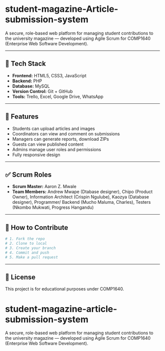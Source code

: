 # student-magazine-Article-submission-system
A secure, role-based web platform for managing student contributions to the university magazine — developed using Agile Scrum for COMP1640 (Enterprise Web Software Development).

---

## 🔧 Tech Stack
- **Frontend:** HTML5, CSS3, JavaScript
- **Backend:** PHP
- **Database:** MySQL
- **Version Control:** Git + GitHub
- **Tools:** Trello, Excel, Google Drive, WhatsApp

---

## 🚀 Features
- Students can upload articles and images
- Coordinators can view and comment on submissions
- Managers can generate reports, download ZIPs
- Guests can view published content
- Admins manage user roles and permissions
- Fully responsive design

---

## ✅ Scrum Roles
- **Scrum Master:** Aaron Z. Mwale
- **Team Members:** Andrew Mwape (Dtabase designer), Chipo (Product Owner), Information Architect (Crispin Ngulube), Kaozya (Database designer), Programmer/ Backend (Mucho Maluma, Charles), Testers (Nkombo Mukwati, Progress Hangandu)
---

## 📌 How to Contribute
```bash
# 1. Fork the repo
# 2. Clone to local
# 3. Create your branch
# 4. Commit and push
# 5. Make a pull request
```

---

## 📜 License
This project is for educational purposes under COMP1640.
# student-magazine-article-submission-system
A secure, role-based web platform for managing student contributions to the university magazine — developed using Agile Scrum for COMP1640 (Enterprise Web Software Development).

